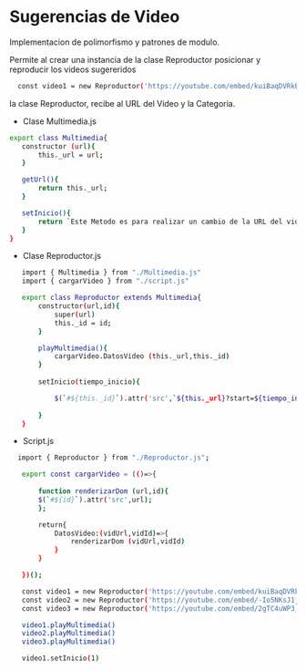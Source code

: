 # Sugerencias de Video

 Implementacion de polimorfismo y patrones de modulo.

  Permite al crear una instancia de la clase Reproductor posicionar y reproducir los videos sugereridos
```bash
  const video1 = new Reproductor('https://youtube.com/embed/kuiBaqDVRkE','musica')
 ```

 la clase Reproductor, recibe al URL del Video y la Categoria.

- Clase Multimedia.js
 ``` bash
 export class Multimedia{
    constructor (url){
        this._url = url;
    }

    getUrl(){
        return this._url;
    }

    setInicio(){
        return `Este Metodo es para realizar un cambio de la URL del video.`;
    }
}   
 ```

- Clase Reproductor.js
 ``` bash
    import { Multimedia } from "./Multimedia.js"
    import { cargarVideo } from "./script.js"

    export class Reproductor extends Multimedia{
        constructor(url,id){
            super(url)
            this._id = id;
        }

        playMultimedia(){
            cargarVideo.DatosVideo (this._url,this._id)         
        }
        
        setInicio(tiempo_inicio){

            $(`#${this._id}`).attr('src',`${this._url}?start=${tiempo_inicio * 60}`);
        
        }
    }

 ``` 
 - Script.js
 ``` bash
   import { Reproductor } from "./Reproductor.js";

    export const cargarVideo = (()=>{
        
        function renderizarDom (url,id){
        $(`#${id}`).attr('src',url);
        };

        return{
            DatosVideo:(vidUrl,vidId)=>{
                renderizarDom (vidUrl,vidId)
            }
        }     

    })();

    const video1 = new Reproductor('https://youtube.com/embed/kuiBaqDVRkE','musica')
    const video2 = new Reproductor('https://youtube.com/embed/-Io5NKsJ1jA','peliculas')
    const video3 = new Reproductor('https://youtube.com/embed/2gTC4uWP3_Y','series')

    video1.playMultimedia()
    video2.playMultimedia()
    video3.playMultimedia()

    video1.setInicio(1)

 ``` 


